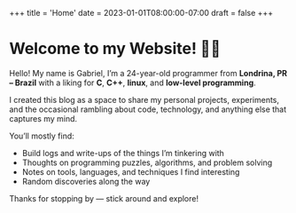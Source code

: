 +++
title = 'Home'
date = 2023-01-01T08:00:00-07:00
draft = false
+++

# Welcome to my Website! 👋🐱

Hello! My name is Gabriel, I’m a 24-year-old programmer from **Londrina, PR – Brazil** with a liking for **C**, **C++**, **linux**, and **low-level programming**. 

I created this blog as a space to share my personal projects, experiments, and the occasional rambling about code, technology, and anything else that captures my mind.

You’ll mostly find:

- Build logs and write-ups of the things I’m tinkering with
- Thoughts on programming puzzles, algorithms, and problem solving
- Notes on tools, languages, and techniques I find interesting
- Random discoveries along the way

Thanks for stopping by — stick around and explore!
